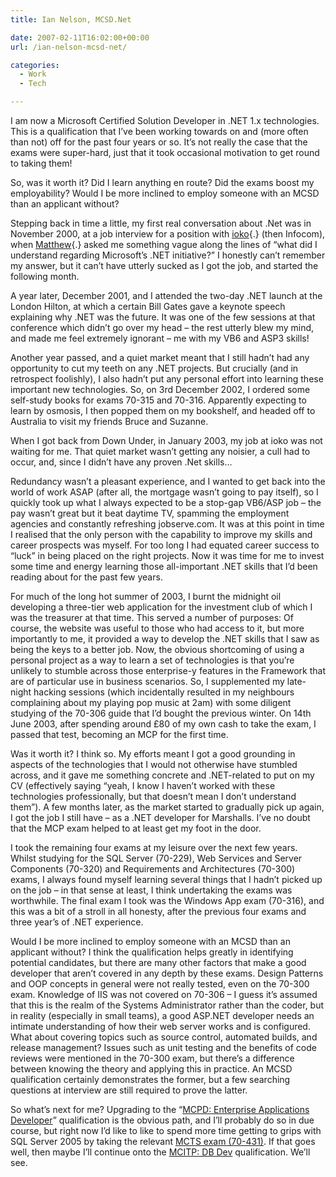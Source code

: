 ```yaml
---
title: Ian Nelson, MCSD.Net

date: 2007-02-11T16:02:00+00:00
url: /ian-nelson-mcsd-net/

categories:
  - Work
  - Tech

---
```

<!--kg-card-begin: html-->

I am now a Microsoft Certified Solution Developer in .NET 1.x technologies. This is a qualification that I’ve been working towards on and (more often than not) off for the past four years or so. It’s not really the case that the exams were super-hard, just that it took occasional motivation to get round to taking them!

So, was it worth it?  Did I learn anything en route?  Did the exams boost my employability?  Would I be more inclined to employ someone with an MCSD than an applicant without?

Stepping back in time a little, my first real conversation about .Net was in November 2000, at a job interview for a position with [ioko][1]{.} (then Infocom), when [Matthew][2]{.} asked me something vague along the lines of “what did I understand regarding Microsoft’s .NET initiative?”  I honestly can’t remember my answer, but it can’t have utterly sucked as I got the job, and started the following month.

A year later, December 2001, and I attended the two-day .NET launch at the London Hilton, at which a certain Bill Gates gave a keynote speech explaining why .NET was the future. It was one of the few sessions at that conference which didn’t go over my head – the rest utterly blew my mind, and made me feel extremely ignorant – me with my VB6 and ASP3 skills!

Another year passed, and a quiet market meant that I still hadn’t had any opportunity to cut my teeth on any .NET projects. But crucially (and in retrospect foolishly), I also hadn’t put any personal effort into learning these important new technologies. So, on 3rd December 2002, I ordered some self-study books for exams 70-315 and 70-316. Apparently expecting to learn by osmosis, I then popped them on my bookshelf, and headed off to Australia to visit my friends Bruce and Suzanne.

When I got back from Down Under, in January 2003, my job at ioko was not waiting for me. That quiet market wasn’t getting any noisier, a cull had to occur, and, since I didn’t have any proven .Net skills&#8230;

Redundancy wasn’t a pleasant experience, and I wanted to get back into the world of work ASAP (after all, the mortgage wasn’t going to pay itself), so I quickly took up what I always expected to be a stop-gap VB6/ASP job – the pay wasn’t great but it beat daytime TV, spamming the employment agencies and constantly refreshing jobserve.com. It was at this point in time I realised that the only person with the capability to improve my skills and career prospects was myself. For too long I had equated career success to “luck” in being placed on the right projects. Now it was time for me to invest some time and energy learning those all-important .NET skills that I’d been reading about for the past few years.

For much of the long hot summer of 2003, I burnt the midnight oil developing a three-tier web application for the investment club of which I was the treasurer at that time. This served a number of purposes:  Of course, the website was useful to those who had access to it, but more importantly to me, it provided a way to develop the .NET skills that I saw as being the keys to a better job. Now, the obvious shortcoming of using a personal project as a way to learn a set of technologies is that you’re unlikely to stumble across those enterprise-y features in the Framework that are of particular use in business scenarios. So, I supplemented my late-night hacking sessions (which incidentally resulted in my neighbours complaining about my playing pop music at 2am) with some diligent studying of the 70-306 guide that I’d bought the previous winter. On 14th June 2003, after spending around £80 of my own cash to take the exam, I passed that test, becoming an MCP for the first time.

Was it worth it?  I think so. My efforts meant I got a good grounding in aspects of the technologies that I would not otherwise have stumbled across, and it gave me something concrete and .NET-related to put on my CV (effectively saying “yeah, I know I haven’t worked with these technologies professionally, but that doesn’t mean I don’t understand them”). A few months later, as the market started to gradually pick up again, I got the job I still have – as a .NET developer for Marshalls. I’ve no doubt that the MCP exam helped to at least get my foot in the door.

I took the remaining four exams at my leisure over the next few years. Whilst studying for the SQL Server (70-229), Web Services and Server Components (70-320) and Requirements and Architectures (70-300) exams, I always found myself learning several things that I hadn’t picked up on the job – in that sense at least, I think undertaking the exams was worthwhile. The final exam I took was the Windows App exam (70-316), and this was a bit of a stroll in all honesty, after the previous four exams and three year’s of .NET experience.

Would I be more inclined to employ someone with an MCSD than an applicant without?  I think the qualification helps greatly in identifying potential candidates, but there are many other factors that make a good developer that aren’t covered in any depth by these exams. Design Patterns and OOP concepts in general were not really tested, even on the 70-300 exam. Knowledge of IIS was not covered on 70-306 – I guess it’s assumed that this is the realm of the Systems Administrator rather than the coder, but in reality (especially in small teams), a good ASP.NET developer needs an intimate understanding of how their web server works and is configured. What about covering topics such as source control, automated builds, and release management?  Issues such as unit testing and the benefits of code reviews were mentioned in the 70-300 exam, but there’s a difference between knowing the theory and applying this in practice. An MCSD qualification certainly demonstrates the former, but a few searching questions at interview are still required to prove the latter.

So what’s next for me?  Upgrading to the “[MCPD: Enterprise Applications Developer][3]” qualification is the obvious path, and I’ll probably do so in due course, but right now I’d like to like to spend more time getting to grips with SQL Server 2005 by taking the relevant [MCTS exam (70-431)][4]. If that goes well, then maybe I’ll continue onto the [MCITP: DB Dev][5] qualification. We’ll see.

<!--kg-card-end: html-->

 [1]: http://www.ioko.com
 [2]: http://www.farend.co.uk/
 [3]: http://www.microsoft.com/learning/developer/eadev.mspx
 [4]: http://www.microsoft.com/learning/mcp/mcts/sql/default.mspx
 [5]: http://www.microsoft.com/learning/mcp/mcitp/dbdev/default.mspx